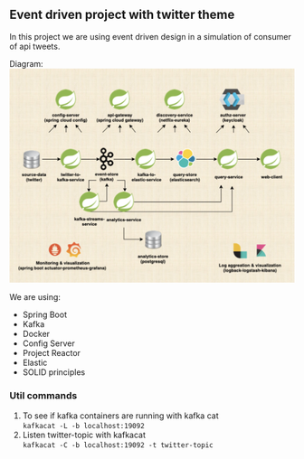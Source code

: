 ## Event driven project with twitter theme
In this project we are using event driven design in a simulation of consumer of api tweets.

Diagram:
![Big Picture Diagram](https://raw.githubusercontent.com/Gino16/event-driven-twitter/main/documentation/big_picture.jpg)

We are using:
* Spring Boot
* Kafka
* Docker
* Config Server
* Project Reactor
* Elastic
* SOLID principles

### Util commands

1. To see if kafka containers are running with kafka cat <br/>
```kafkacat -L -b localhost:19092```
2. Listen twitter-topic with kafkacat<br/>
```kafkacat -C -b localhost:19092 -t twitter-topic```
